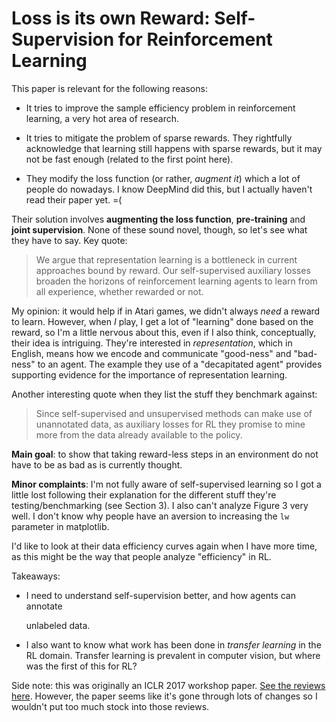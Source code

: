 # Loss is its own Reward: Self-Supervision for Reinforcement Learning

This paper is relevant for the following reasons:

- It tries to improve the sample efficiency problem in reinforcement learning, a
  very hot area of research.

- It tries to mitigate the problem of sparse rewards. They rightfully
  acknowledge that learning still happens with sparse rewards, but it may not be
  fast enough (related to the first point here).

- They modify the loss function (or rather, *augment it*) which a lot of people
  do nowadays. I know DeepMind did this, but I actually haven't read their paper
  yet. =(

Their solution involves **augmenting the loss function**, **pre-training** and
**joint supervision**. None of these sound novel, though, so let's see what they
have to say. Key quote:

> We argue that representation learning is a bottleneck in current approaches
> bound by reward. Our self-supervised auxiliary losses broaden the horizons of
> reinforcement learning agents to learn from all experience, whether rewarded
> or not.

My opinion: it would help if in Atari games, we didn't always *need* a reward to
learn.  However, when *I* play, I get a lot of "learning" done based on the
reward, so I'm a little nervous about this, even if I also think, conceptually,
their idea is intriguing. They're interested in *representation*, which in
English, means how we encode and communicate "good-ness" and "bad-ness" to an
agent. The example they use of a "decapitated agent" provides supporting
evidence for the importance of representation learning.

Another interesting quote when they list the stuff they benchmark against:

> Since self-supervised and unsupervised methods can make use of unannotated
> data, as auxiliary losses for RL they promise to mine more from the data
> already available to the policy.

**Main goal**: to show that taking reward-less steps in an environment do not
have to be as bad as is currently thought.

**Minor complaints**: I'm not fully aware of self-supervised learning so I got a
little lost following their explanation for the different stuff they're
testing/benchmarking (see Section 3). I also can't analyze Figure 3 very well. I
don't know why people have an aversion to increasing the `lw` parameter in
matplotlib.

I'd like to look at their data efficiency curves again when I have more time, as
this might be the way that people analyze "efficiency" in RL.

Takeaways:

- I need to understand self-supervision better, and how agents can annotate

  unlabeled data.
- I also want to know what work has been done in *transfer learning* in the RL
  domain. Transfer learning is prevalent in computer vision, but where was the
  first of this for RL?

Side note: this was originally an ICLR 2017 workshop paper. [See the reviews
here][1].  However, the paper seems like it's gone through lots of changes so I
wouldn't put too much stock into those reviews.

[1]:https://openreview.net/forum?id=S15PPJStl&noteId=S15PPJStl

